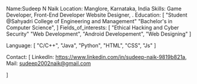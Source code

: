 Name:Sudeep N Naik
Location: Manglore, Karnataka, India
Skills: Game Developer, Front-End Developer Website Designer, .
Education:
  [
   "Student @Sahyadri College of Engineering and Management"
    "Bachelor's in Computer Science",
  ]
Fields_of_interests:
  [
    "Ethical Hacking and Cyber Security"
    "Web Development",
    "Android Developement",
    "Web Designing"
  ]
  
Language:
  [
    "C/C++",
    "Java",
    "Python",
    "HTML",
    "CSS",
    "Js"
  ]
  
Contact: 
  [
    LinkedIn: https://www.linkedin.com/in/sudeep-naik-9819b821a, 
    Mail: sudeep2002naik@gmail.com 

  ]
  
